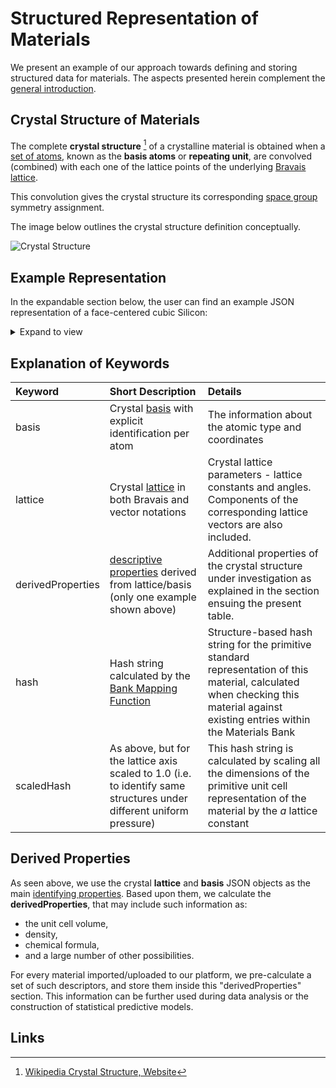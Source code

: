 # Structured Representation of Materials

We present an example of our approach towards defining and storing structured data for materials. The aspects presented herein complement the [general introduction](../entities-general/data.md).

## Crystal Structure of Materials

The complete **crystal structure** [^1] of a crystalline material is obtained when a [set of atoms](../properties-directory/structural/basis.md), known as the **basis atoms** or **repeating unit**, are convolved (combined) with each one of the lattice points of the underlying [Bravais lattice](../properties-directory/structural/lattice.md). 

This convolution gives the crystal structure its corresponding [space group](../properties-directory/structural/space-group.md) symmetry assignment.

The image below outlines the crystal structure definition conceptually.

![Crystal Structure](/images/crystal_structure.jpg "Crystal Structure")

## Example Representation

In the expandable section below, the user can find an example JSON representation of a face-centered cubic Silicon: 

<details markdown="1">
  <summary>
     Expand to view
  </summary> 

```json
{
    "name" : "Silicon FCC",
    "basis" : {
        "units" : "crystal",
        "elements" : [
            {
                "id" : 1,
                "value" : "Si"
            },
            {
                "id" : 2,
                "value" : "Si"
            }
        ],
        "coordinates" : [
            {
                "id" : 1,
                "value" : [
                    0,
                    0,
                    0
                ]
            },
            {
                "id" : 2,
                "value" : [
                    0.25,
                    0.25,
                    0.25
                ]
            }
        ]
    },
    "lattice" : {
        "a" : 3.867,
        "c" : 3.867,
        "b" : 3.867,
        "units" : {
            "length" : "angstrom",
            "angle" : "degree"
        },
        "alpha" : 60,
        "type" : "FCC",
        "beta" : 60,
        "gamma" : 60,
        "vectors" : {
            "a" : [
                3.34892,
                0,
                1.9335
            ],
            "b" : [
                1.116307,
                3.157392,
                1.9335
            ],
            "c" : [
                0,
                0,
                3.867
            ],
            "alat" : 1,
            "units" : "angstrom"
        }
    },
    "formula" : "Si",
    "unitCellFormula" : "Si2",
    "tags" : [
        "silicon"
    ],
    "derivedProperties" : [
        {
            "units" : "angstrom^3",
            "name" : "volume",
            "value" : 40.88909038874689
        }
    ],
    "exabyteId" : "e3nJ9g7tLaARSA25g",
    "createdAt" : "2016-10-27T07:35:53.740Z",
    "updatedAt" : "2017-08-12T09:22:19.468Z",
    "hash" : "fa78cb87eb5c25d1661a8ba5c0654d24",
    "scaledHash" : "a4b8b020e89ff7c1c1c7b7bcf19de84e"
}
```

  </details>


## Explanation of Keywords

| Keyword    |  Short Description      | Details        | 
| :-------- |:----------- |:------------- |
| basis   | Crystal [basis](../materials-designer/source-editor/basis.md) with explicit identification per atom  | The information about the atomic type and coordinates |
| lattice | Crystal [lattice](../materials-designer/source-editor/lattice.md) in both Bravais and vector notations  | Crystal lattice parameters - lattice constants and angles. Components of the corresponding lattice vectors are also included. |
| derivedProperties | [descriptive properties](../data-structured/overview.md#by-relation-to-workflow) derived from lattice/basis (only one example shown above) | Additional properties of the crystal structure under investigation as explained in the section ensuing the present table. |
| hash | Hash string calculated by the [Bank Mapping Function](bank.md)  |   Structure-based hash string for the primitive standard representation of this material, calculated when checking this material against existing entries within the Materials Bank |
| scaledHash | As above, but for the lattice axis scaled to 1.0 (i.e. to identify same structures under different uniform pressure) | This hash string is calculated by scaling all the dimensions of the primitive unit cell representation of the material by the $a$ lattice constant |

## Derived Properties

As seen above, we use the crystal **lattice** and **basis** JSON objects as the main [identifying properties](../data-structured/overview.md#by-relation-to-uniqueness). Based upon them, we calculate the **derivedProperties**, that may include such information as:
 
 - the unit cell volume, 
 - density, 
 - chemical formula, 
 - and a large number of other possibilities. 
 
 For every material imported/uploaded to our platform, we pre-calculate a set of such descriptors, and store them inside this "derivedProperties" section. This information can be further used during data analysis or the construction of statistical predictive models.

## Links

[^1]: [Wikipedia Crystal Structure, Website](https://en.wikipedia.org/wiki/Crystal_structure)
